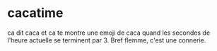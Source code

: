 # cacatime
ca dit caca et ca te montre une emoji de caca quand les secondes de l'heure actuelle se terminent par 3. Bref flemme, c'est une connerie.
